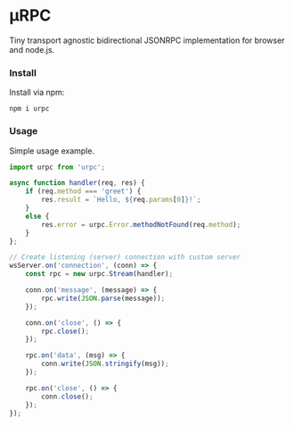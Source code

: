 # μRPC

Tiny transport agnostic bidirectional JSONRPC implementation for browser and
node.js.

### Install

Install via npm:

```
npm i urpc
```

### Usage

Simple usage example.

```javascript
import urpc from 'urpc';

async function handler(req, res) {
    if (req.method === 'greet') {
        res.result = `Hello, ${req.params[0]}!`;
    }
    else {
        res.error = urpc.Error.methodNotFound(req.method);
    }
};

// Create listening (server) connection with custom server
wsServer.on('connection', (conn) => {
    const rpc = new urpc.Stream(handler);

    conn.on('message', (message) => {
        rpc.write(JSON.parse(message));
    });

    conn.on('close', () => {
        rpc.close();
    });

    rpc.on('data', (msg) => {
        conn.write(JSON.stringify(msg));
    });

    rpc.on('close', () => {
        conn.close();
    });
});
```
